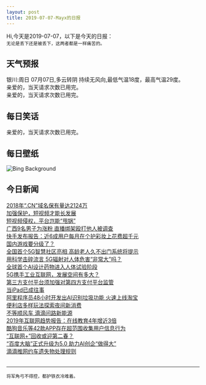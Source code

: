 ```yaml
---
layout: post
title: 2019-07-07-Mayx的日报
---
```


Hi,今天是2019-07-07，以下是今天的日报：<br><small>
无论是丢下还是被丢下，这两者都是一样痛苦的。</small><!--more-->
## 天气预报
银川:周日 07月07日,多云转阴 持续无风向,最低气温18度，最高气温29度。<br>亲爱的，当天请求次数已用完。<br>亲爱的，当天请求次数已用完。
## 每日笑话
亲爱的，当天请求次数已用完。
## 每日壁纸
![Bing Background](https://cn.bing.com/th?id=OHR.PelotonSunflowers_EN-US6580114020_1920x1080.jpg&rf=LaDigue_1920x1080.jpg&pid=hp "Peloton during the 2018 Tour de France in Valence, France (© Justin Setterfield/Getty Images)")
## 今日新闻

[2018年“.CN”域名保有量达2124万](http://it.people.com.cn/n1/2019/0707/c1009-31218104.html)   
[加强保护，短视频才能长发展](http://it.people.com.cn/n1/2019/0707/c1009-31218105.html)   
[短视频侵权，平台岂能“甩锅”](http://it.people.com.cn/n1/2019/0707/c1009-31218106.html)   
[广西9名男子为涨粉 直播绑架殴打他人被调查](http://it.people.com.cn/n1/2019/0705/c1009-31217023.html)   
[快手发布报告：近6成用户每月在个护彩妆上花费超千元](http://it.people.com.cn/n1/2019/0705/c1009-31216532.html)   
[国内游戏要分级了？](http://it.people.com.cn/n1/2019/0705/c1009-31215258.html)   
[全国首个5G智慧社区亮相 高龄老人久不出门系统将提示](http://it.people.com.cn/n1/2019/0705/c1009-31215389.html)   
[用科学击碎流言 5G辐射对人体危害“非常大”吗？](http://it.people.com.cn/n1/2019/0705/c1009-31215338.html)   
[全球首个AI设计药物进入人体试验阶段](http://it.people.com.cn/n1/2019/0705/c1009-31215341.html)   
[5G携手工业互联网，发展空间有多大？](http://it.people.com.cn/n1/2019/0705/c1009-31215363.html)   
[第三方支付平台须加强对第四方支付平台监管](http://it.people.com.cn/n1/2019/0705/c1009-31215344.html)   
[当iPad已成往事](http://it.people.com.cn/n1/2019/0705/c1009-31215306.html)   
[阿里程序员48小时开发出AI识别垃圾功能 火速上线淘宝](http://it.people.com.cn/n1/2019/0705/c1009-31215299.html)   
[便利店多样玩法探索夜间新消费](http://it.people.com.cn/n1/2019/0705/c1009-31215294.html)   
[不等顺风车 滴滴问路新能源](http://it.people.com.cn/n1/2019/0705/c1009-31215276.html)   
[2019年互联网趋势报告：在线教育4年增近3倍](http://it.people.com.cn/n1/2019/0705/c1009-31214969.html)   
[酷狗音乐等42款APP存在超范围收集用户信息行为](http://it.people.com.cn/n1/2019/0705/c1009-31214968.html)   
[“互联网+”回收或迎第二春？](http://it.people.com.cn/n1/2019/0705/c1009-31214992.html)   
[“百度大脑”正式升级为5.0 助力AI创企“做得大”](http://it.people.com.cn/n1/2019/0705/c1009-31214997.html)   
[滴滴推网约车遗失物处理规则](http://it.people.com.cn/n1/2019/0705/c1009-31214993.html)   
<br />

***

<small>将军角弓不得控，都护铁衣冷难着。</small>
